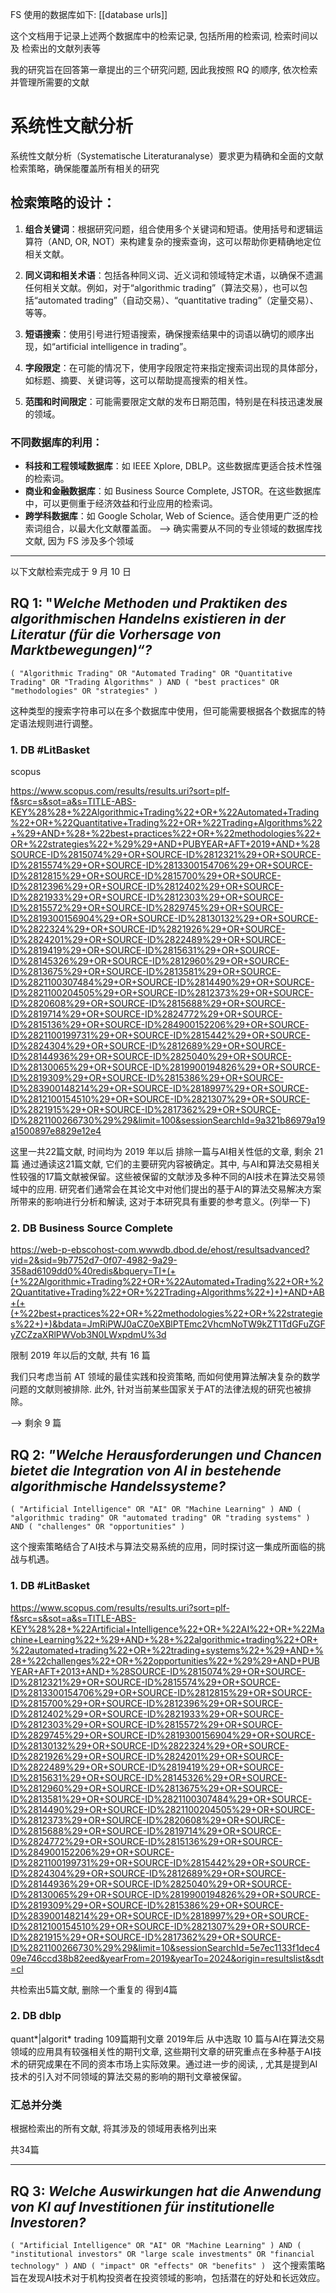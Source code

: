 FS 使用的数据库如下:
[[database urls]]

这个文档用于记录上述两个数据库中的检索记录, 包括所用的检索词, 检索时间以及 检索出的文献列表等

我的研究旨在回答第一章提出的三个研究问题, 因此我按照 RQ 的顺序, 依次检索并管理所需要的文献

# 系统性文献分析

系统性文献分析（Systematische Literaturanalyse）要求更为精确和全面的文献检索策略，确保能覆盖所有相关的研究

## 检索策略的设计：

1. **组合关键词**：根据研究问题，组合使用多个关键词和短语。使用括号和逻辑运算符（AND, OR, NOT）来构建复杂的搜索查询，这可以帮助你更精确地定位相关文献。
    
2. **同义词和相关术语**：包括各种同义词、近义词和领域特定术语，以确保不遗漏任何相关文献。例如，对于“algorithmic trading”（算法交易），也可以包括“automated trading”（自动交易）、“quantitative trading”（定量交易）、等等。
    
3. **短语搜索**：使用引号进行短语搜索，确保搜索结果中的词语以确切的顺序出现，如“artificial intelligence in trading”。
    
4. **字段限定**：在可能的情况下，使用字段限定符来指定搜索词出现的具体部分，如标题、摘要、关键词等，这可以帮助提高搜索的相关性。
    
5. **范围和时间限定**：可能需要限定文献的发布日期范围，特别是在科技迅速发展的领域。

### 不同数据库的利用：

- **科技和工程领域数据库**：如 IEEE Xplore, DBLP。这些数据库更适合技术性强的检索词。
- **商业和金融数据库**：如 Business Source Complete, JSTOR。在这些数据库中，可以更侧重于经济效益和行业应用的检索词。
- **跨学科数据库**：如 Google Scholar, Web of Science。适合使用更广泛的检索词组合，以最大化文献覆盖面。
--> 确实需要从不同的专业领域的数据库找文献, 因为 FS 涉及多个领域



---
以下文献检索完成于 9 月 10 日
## RQ 1: "*Welche Methoden und Praktiken des algorithmischen Handelns existieren in der Literatur (für die Vorhersage von Marktbewegungen)“?*

`( "Algorithmic Trading" OR "Automated Trading" OR "Quantitative Trading" OR "Trading Algorithms" ) AND ( "best practices" OR "methodologies" OR "strategies" )`

这种类型的搜索字符串可以在多个数据库中使用，但可能需要根据各个数据库的特定语法规则进行调整。

### 1. DB #LitBasket 
scopus

https://www.scopus.com/results/results.uri?sort=plf-f&src=s&sot=a&s=TITLE-ABS-KEY%28%28+%22Algorithmic+Trading%22+OR+%22Automated+Trading%22+OR+%22Quantitative+Trading%22+OR+%22Trading+Algorithms%22+%29+AND+%28+%22best+practices%22+OR+%22methodologies%22+OR+%22strategies%22+%29%29+AND+PUBYEAR+AFT+2019+AND+%28SOURCE-ID%2815074%29+OR+SOURCE-ID%2812321%29+OR+SOURCE-ID%2815574%29+OR+SOURCE-ID%2813300154706%29+OR+SOURCE-ID%2812815%29+OR+SOURCE-ID%2815700%29+OR+SOURCE-ID%2812396%29+OR+SOURCE-ID%2812402%29+OR+SOURCE-ID%2821933%29+OR+SOURCE-ID%2812303%29+OR+SOURCE-ID%2815572%29+OR+SOURCE-ID%2829745%29+OR+SOURCE-ID%2819300156904%29+OR+SOURCE-ID%28130132%29+OR+SOURCE-ID%2822324%29+OR+SOURCE-ID%2821926%29+OR+SOURCE-ID%2824201%29+OR+SOURCE-ID%2822489%29+OR+SOURCE-ID%2819419%29+OR+SOURCE-ID%2815631%29+OR+SOURCE-ID%28145326%29+OR+SOURCE-ID%2812960%29+OR+SOURCE-ID%2813675%29+OR+SOURCE-ID%2813581%29+OR+SOURCE-ID%2821100307484%29+OR+SOURCE-ID%2814490%29+OR+SOURCE-ID%2821100204505%29+OR+SOURCE-ID%2812373%29+OR+SOURCE-ID%2820608%29+OR+SOURCE-ID%2815688%29+OR+SOURCE-ID%2819714%29+OR+SOURCE-ID%2824772%29+OR+SOURCE-ID%2815136%29+OR+SOURCE-ID%284900152206%29+OR+SOURCE-ID%2821100199731%29+OR+SOURCE-ID%2815442%29+OR+SOURCE-ID%2824304%29+OR+SOURCE-ID%2812689%29+OR+SOURCE-ID%28144936%29+OR+SOURCE-ID%2825040%29+OR+SOURCE-ID%28130065%29+OR+SOURCE-ID%2819900194826%29+OR+SOURCE-ID%2819309%29+OR+SOURCE-ID%2815386%29+OR+SOURCE-ID%283900148214%29+OR+SOURCE-ID%2818997%29+OR+SOURCE-ID%2812100154510%29+OR+SOURCE-ID%2821307%29+OR+SOURCE-ID%2821915%29+OR+SOURCE-ID%2817362%29+OR+SOURCE-ID%2821100266730%29%29&limit=100&sessionSearchId=9a321b86979a19a1500897e8829e12e4

这里一共22篇文献, 时间均为 2019 年以后
排除一篇与AI相关性低的文章, 剩余 21 篇
通过通读这21篇文献, 它们的主要研究内容被确定。其中, 与AI和算法交易相关性较强的17篇文献被保留。这些被保留的文献涉及多种不同的AI技术在算法交易领域中的应用. 研究者们通常会在其论文中对他们提出的基于AI的算法交易解决方案所带来的影响进行分析和解读, 这对于本研究具有重要的参考意义。(列举一下)

### 2. DB Business Source Complete

https://web-p-ebscohost-com.wwwdb.dbod.de/ehost/resultsadvanced?vid=2&sid=9b7752d7-0f07-4982-9a29-358ad6109dd0%40redis&bquery=TI+(+(+%22Algorithmic+Trading%22+OR+%22Automated+Trading%22+OR+%22Quantitative+Trading%22+OR+%22Trading+Algorithms%22+)+)+AND+AB+(+(+%22best+practices%22+OR+%22methodologies%22+OR+%22strategies%22+)+)&bdata=JmRiPWJ0aCZ0eXBlPTEmc2VhcmNoTW9kZT1TdGFuZGFyZCZzaXRlPWVob3N0LWxpdmU%3d

限制 2019 年以后的文献, 共有 16 篇

我们只考虑当前 AT 领域的最佳实践和投资策略, 而如何使用算法解决复杂的数学问题的文献则被排除. 此外, 针对当前某些国家关于AT的法律法规的研究也被排除。

--> 剩余 9 篇


## RQ 2:  *"Welche Herausforderungen und Chancen bietet die Integration von AI in bestehende algorithmische Handelssysteme?*

`( "Artificial Intelligence" OR "AI" OR "Machine Learning" ) AND ( "algorithmic trading" OR "automated trading" OR "trading systems" ) AND ( "challenges" OR "opportunities" )`

这个搜索策略结合了AI技术与算法交易系统的应用，同时探讨这一集成所面临的挑战与机遇。

### 1. DB #LitBasket  
https://www.scopus.com/results/results.uri?sort=plf-f&src=s&sot=a&s=TITLE-ABS-KEY%28%28+%22Artificial+Intelligence%22+OR+%22AI%22+OR+%22Machine+Learning%22+%29+AND+%28+%22algorithmic+trading%22+OR+%22automated+trading%22+OR+%22trading+systems%22+%29+AND+%28+%22challenges%22+OR+%22opportunities%22+%29%29+AND+PUBYEAR+AFT+2013+AND+%28SOURCE-ID%2815074%29+OR+SOURCE-ID%2812321%29+OR+SOURCE-ID%2815574%29+OR+SOURCE-ID%2813300154706%29+OR+SOURCE-ID%2812815%29+OR+SOURCE-ID%2815700%29+OR+SOURCE-ID%2812396%29+OR+SOURCE-ID%2812402%29+OR+SOURCE-ID%2821933%29+OR+SOURCE-ID%2812303%29+OR+SOURCE-ID%2815572%29+OR+SOURCE-ID%2829745%29+OR+SOURCE-ID%2819300156904%29+OR+SOURCE-ID%28130132%29+OR+SOURCE-ID%2822324%29+OR+SOURCE-ID%2821926%29+OR+SOURCE-ID%2824201%29+OR+SOURCE-ID%2822489%29+OR+SOURCE-ID%2819419%29+OR+SOURCE-ID%2815631%29+OR+SOURCE-ID%28145326%29+OR+SOURCE-ID%2812960%29+OR+SOURCE-ID%2813675%29+OR+SOURCE-ID%2813581%29+OR+SOURCE-ID%2821100307484%29+OR+SOURCE-ID%2814490%29+OR+SOURCE-ID%2821100204505%29+OR+SOURCE-ID%2812373%29+OR+SOURCE-ID%2820608%29+OR+SOURCE-ID%2815688%29+OR+SOURCE-ID%2819714%29+OR+SOURCE-ID%2824772%29+OR+SOURCE-ID%2815136%29+OR+SOURCE-ID%284900152206%29+OR+SOURCE-ID%2821100199731%29+OR+SOURCE-ID%2815442%29+OR+SOURCE-ID%2824304%29+OR+SOURCE-ID%2812689%29+OR+SOURCE-ID%28144936%29+OR+SOURCE-ID%2825040%29+OR+SOURCE-ID%28130065%29+OR+SOURCE-ID%2819900194826%29+OR+SOURCE-ID%2819309%29+OR+SOURCE-ID%2815386%29+OR+SOURCE-ID%283900148214%29+OR+SOURCE-ID%2818997%29+OR+SOURCE-ID%2812100154510%29+OR+SOURCE-ID%2821307%29+OR+SOURCE-ID%2821915%29+OR+SOURCE-ID%2817362%29+OR+SOURCE-ID%2821100266730%29%29&limit=10&sessionSearchId=5e7ec1133f1dec409e746ccd38b82eed&yearFrom=2019&yearTo=2024&origin=resultslist&sdt=cl

共检索出5篇文献, 删除一个重复的
得到4篇

### 2. DB dblp
quant*|algorit* trading 
109篇期刊文章 2019年后
从中选取 10 篇与AI在算法交易领域的应用具有较强相关性的期刊文章, 这些期刊文章的研究重点在多种基于AI技术的研究成果在不同的资本市场上实际效果。通过进一步的阅读, , 尤其是提到AI技术的引入对不同领域的算法交易的影响的期刊文章被保留。



### 汇总并分类
根据检索出的所有文献, 将其涉及的领域用表格列出来

共34篇



---


## RQ 3: *Welche Auswirkungen hat die Anwendung von KI auf Investitionen für institutionelle Investoren?*

`( "Artificial Intelligence" OR "AI" OR "Machine Learning" ) AND ( "institutional investors" OR "large scale investments" OR "financial technology" ) AND ( "impact" OR "effects" OR "benefits" )
`
这个搜索策略旨在发现AI技术对于机构投资者在投资领域的影响，包括潜在的好处和长远效应。




